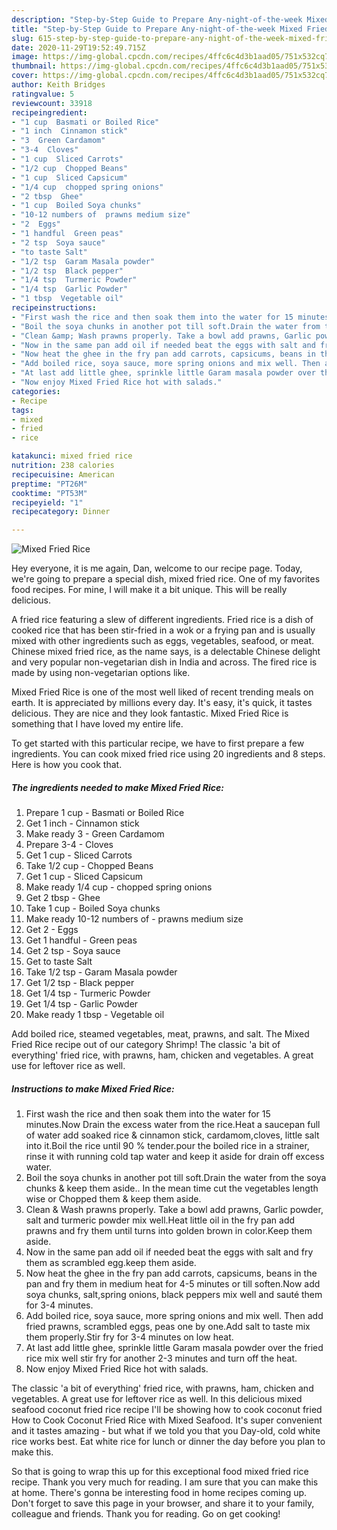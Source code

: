 ```yaml
---
description: "Step-by-Step Guide to Prepare Any-night-of-the-week Mixed Fried Rice"
title: "Step-by-Step Guide to Prepare Any-night-of-the-week Mixed Fried Rice"
slug: 615-step-by-step-guide-to-prepare-any-night-of-the-week-mixed-fried-rice
date: 2020-11-29T19:52:49.715Z
image: https://img-global.cpcdn.com/recipes/4ffc6c4d3b1aad05/751x532cq70/mixed-fried-rice-recipe-main-photo.jpg
thumbnail: https://img-global.cpcdn.com/recipes/4ffc6c4d3b1aad05/751x532cq70/mixed-fried-rice-recipe-main-photo.jpg
cover: https://img-global.cpcdn.com/recipes/4ffc6c4d3b1aad05/751x532cq70/mixed-fried-rice-recipe-main-photo.jpg
author: Keith Bridges
ratingvalue: 5
reviewcount: 33918
recipeingredient:
- "1 cup  Basmati or Boiled Rice"
- "1 inch  Cinnamon stick"
- "3  Green Cardamom"
- "3-4  Cloves"
- "1 cup  Sliced Carrots"
- "1/2 cup  Chopped Beans"
- "1 cup  Sliced Capsicum"
- "1/4 cup  chopped spring onions"
- "2 tbsp  Ghee"
- "1 cup  Boiled Soya chunks"
- "10-12 numbers of  prawns medium size"
- "2  Eggs"
- "1 handful  Green peas"
- "2 tsp  Soya sauce"
- "to taste Salt"
- "1/2 tsp  Garam Masala powder"
- "1/2 tsp  Black pepper"
- "1/4 tsp  Turmeric Powder"
- "1/4 tsp  Garlic Powder"
- "1 tbsp  Vegetable oil"
recipeinstructions:
- "First wash the rice and then soak them into the water for 15 minutes.Now Drain the excess water from the rice.Heat a saucepan full of water add soaked rice &amp; cinnamon stick, cardamom,cloves, little salt into it.Boil the rice until 90 % tender.pour the boiled rice in a strainer, rinse it with running cold tap water and keep it aside for drain off excess water."
- "Boil the soya chunks in another pot till soft.Drain the water from the soya chunks &amp; keep them aside.. In the mean time cut the vegetables length wise or Chopped them &amp; keep them aside."
- "Clean &amp; Wash prawns properly. Take a bowl add prawns, Garlic powder, salt and turmeric powder mix well.Heat little oil in the fry pan add prawns and fry them until turns into golden brown in color.Keep them aside."
- "Now in the same pan add oil if needed beat the eggs with salt and fry them as scrambled egg.keep them aside."
- "Now heat the ghee in the fry pan add carrots, capsicums, beans in the pan and fry them in medium heat for 4-5 minutes or till soften.Now add soya chunks, salt,spring onions, black peppers mix well and sauté them for 3-4 minutes."
- "Add boiled rice, soya sauce, more spring onions and mix well. Then add fried prawns, scrambled eggs, peas one by one.Add salt to taste mix them properly.Stir fry for 3-4 minutes on low heat."
- "At last add little ghee, sprinkle little Garam masala powder over the fried rice mix well stir fry for another 2-3 minutes and turn off the heat."
- "Now enjoy Mixed Fried Rice hot with salads."
categories:
- Recipe
tags:
- mixed
- fried
- rice

katakunci: mixed fried rice 
nutrition: 238 calories
recipecuisine: American
preptime: "PT26M"
cooktime: "PT53M"
recipeyield: "1"
recipecategory: Dinner

---
```



![Mixed Fried Rice](https://img-global.cpcdn.com/recipes/4ffc6c4d3b1aad05/751x532cq70/mixed-fried-rice-recipe-main-photo.jpg)

Hey everyone, it is me again, Dan, welcome to our recipe page. Today, we're going to prepare a special dish, mixed fried rice. One of my favorites food recipes. For mine, I will make it a bit unique. This will be really delicious.

A fried rice featuring a slew of different ingredients. Fried rice is a dish of cooked rice that has been stir-fried in a wok or a frying pan and is usually mixed with other ingredients such as eggs, vegetables, seafood, or meat. Chinese mixed fried rice, as the name says, is a delectable Chinese delight and very popular non-vegetarian dish in India and across. The fired rice is made by using non-vegetarian options like.

Mixed Fried Rice is one of the most well liked of recent trending meals on earth. It is appreciated by millions every day. It's easy, it's quick, it tastes delicious. They are nice and they look fantastic. Mixed Fried Rice is something that I have loved my entire life.


To get started with this particular recipe, we have to first prepare a few ingredients. You can cook mixed fried rice using 20 ingredients and 8 steps. Here is how you cook that.

<!--inarticleads1-->

##### The ingredients needed to make Mixed Fried Rice:

1. Prepare 1 cup - Basmati or Boiled Rice
1. Get 1 inch - Cinnamon stick
1. Make ready 3 - Green Cardamom
1. Prepare 3-4 - Cloves
1. Get 1 cup - Sliced Carrots
1. Take 1/2 cup - Chopped Beans
1. Get 1 cup - Sliced Capsicum
1. Make ready 1/4 cup - chopped spring onions
1. Get 2 tbsp - Ghee
1. Take 1 cup - Boiled Soya chunks
1. Make ready 10-12 numbers of - prawns medium size
1. Get 2 - Eggs
1. Get 1 handful - Green peas
1. Get 2 tsp - Soya sauce
1. Get to taste Salt
1. Take 1/2 tsp - Garam Masala powder
1. Get 1/2 tsp - Black pepper
1. Get 1/4 tsp - Turmeric Powder
1. Get 1/4 tsp - Garlic Powder
1. Make ready 1 tbsp - Vegetable oil


Add boiled rice, steamed vegetables, meat, prawns, and salt. The Mixed Fried Rice recipe out of our category Shrimp! The classic &#39;a bit of everything&#39; fried rice, with prawns, ham, chicken and vegetables. A great use for leftover rice as well. 

<!--inarticleads2-->

##### Instructions to make Mixed Fried Rice:

1. First wash the rice and then soak them into the water for 15 minutes.Now Drain the excess water from the rice.Heat a saucepan full of water add soaked rice &amp; cinnamon stick, cardamom,cloves, little salt into it.Boil the rice until 90 % tender.pour the boiled rice in a strainer, rinse it with running cold tap water and keep it aside for drain off excess water.
1. Boil the soya chunks in another pot till soft.Drain the water from the soya chunks &amp; keep them aside.. In the mean time cut the vegetables length wise or Chopped them &amp; keep them aside.
1. Clean &amp; Wash prawns properly. Take a bowl add prawns, Garlic powder, salt and turmeric powder mix well.Heat little oil in the fry pan add prawns and fry them until turns into golden brown in color.Keep them aside.
1. Now in the same pan add oil if needed beat the eggs with salt and fry them as scrambled egg.keep them aside.
1. Now heat the ghee in the fry pan add carrots, capsicums, beans in the pan and fry them in medium heat for 4-5 minutes or till soften.Now add soya chunks, salt,spring onions, black peppers mix well and sauté them for 3-4 minutes.
1. Add boiled rice, soya sauce, more spring onions and mix well. Then add fried prawns, scrambled eggs, peas one by one.Add salt to taste mix them properly.Stir fry for 3-4 minutes on low heat.
1. At last add little ghee, sprinkle little Garam masala powder over the fried rice mix well stir fry for another 2-3 minutes and turn off the heat.
1. Now enjoy Mixed Fried Rice hot with salads.


The classic &#39;a bit of everything&#39; fried rice, with prawns, ham, chicken and vegetables. A great use for leftover rice as well. In this delicious mixed seafood coconut fried rice recipe I&#39;ll be showing how to cook coconut fried How to Cook Coconut Fried Rice with Mixed Seafood. It&#39;s super convenient and it tastes amazing - but what if we told you that you Day-old, cold white rice works best. Eat white rice for lunch or dinner the day before you plan to make this. 

So that is going to wrap this up for this exceptional food mixed fried rice recipe. Thank you very much for reading. I am sure that you can make this at home. There's gonna be interesting food in home recipes coming up. Don't forget to save this page in your browser, and share it to your family, colleague and friends. Thank you for reading. Go on get cooking!

